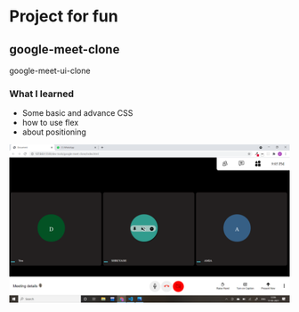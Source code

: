 # Project for fun

## google-meet-clone

google-meet-ui-clone

### What I learned

- Some basic and advance CSS
- how to use flex
- about positioning

![screeshorts](ss1.png)
